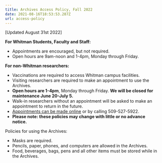 ```yaml
---
title: Archives Access Policy, Fall 2022
date: 2021-08-16T18:53:53.287Z
url: access-policy
---
```

\[Updated August 31st 2022]

**For Whitman Students, Faculty and Staff:**

*  Appointments are encouraged, but not required.
* Open hours are 9am-noon and 1-4pm, Monday through Friday.

**For non-Whitman researchers:**

* Vaccinations are required to access Whitman campus facilities.
* Visiting researchers are required to make an appointment to use the Archives.
* **Open hours are 1-4pm**, Monday through Friday. **We will be closed for maintenance June 20-July 5.**
* Walk-in researchers without an appointment will be asked to make an appointment to return in the future.
* [Appointments can be made online](https://wcna.youcanbook.me/) or by calling 509-527-5922.
* **Please note: these policies may change with little or no advance notice.**

Policies for using the Archives:

* Masks are required.
* Pencils, paper, phones, and computers are allowed in the Archives.
* Food, beverages, bags, pens and all other items must be stored while in the Archives.